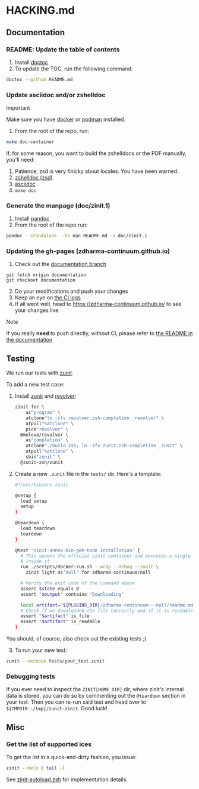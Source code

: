 # HACKING.md

## Documentation

### README: Update the table of contents

1. Install [doctoc](https://github.com/thlorenz/doctoc)
2. To update the TOC, run the following command:

```zsh
doctoc --github README.md
```

### Update asciidoc and/or zshelldoc

> [!IMPORTANT]
> Make sure you have [docker](https://www.docker.com/) or [podman](https://podman.io/) installed.

1. From the root of the repo, run:

```zsh
make doc-container
```

If, for some reason, you want to build the zshelldocs or the PDF manually, you'll need:

1. Patience, zsd is very finicky about locales. You have been warned.
2. [zshelldoc (zsd)](https://github.com/zdharma-continuum/zshelldoc)
3. [asciidoc](https://asciidoc.org/)
4. `make doc`

### Generate the manpage (doc/zinit.1)

1. Install [pandoc](https://pandoc.org/)
2. From the root of the repo run:

```zsh
pandoc --standalone --to man README.md -o doc/zinit.1
```

### Updating the gh-pages (zdharma-continuum.github.io)

1. Check out the [documentation branch](https://github.com/zdharma-continuum/zinit/tree/documentation)

```shell
git fetch origin documentation
git checkout documentation
```

2. Do your modifications and push your changes
3. Keep an eye on [the CI logs](https://github.com/zdharma-continuum/zinit/actions/workflows/gh-pages.yaml)
4. If all went well, head to https://zdharma-continuum.github.io/ to see your changes live.

> [!NOTE]
> If you really **need** to push directly, without CI, please refer to [the README in the
documentation](https://github.com/zdharma-continuum/zinit/blob/documentation/README.md)

## Testing

We run our tests with [zunit](https://zunit.xyz).

To add a new test case:

1. Install [zunit](https://zunit.xyz) and [revolver](https://github.com/molovo/revolver):

    ```zsh
    zinit for \
        as"program" \
        atclone"ln -sfv revolver.zsh-completion _revolver" \
        atpull"%atclone" \
        pick"revolver" \
      @molovo/revolver \
        as"completion" \
        atclone"./build.zsh; ln -sfv zunit.zsh-completion _zunit" \
        atpull"%atclone" \
        sbin"zunit" \
      @zunit-zsh/zunit
    ```

2. Create a new `.zunit` file in the `tests/` dir. Here's a template:

    ```zsh
    #!/usr/bin/env zunit

    @setup {
      load setup
      setup
    }

    @teardown {
      load teardown
      teardown
    }

    @test 'zinit-annex-bin-gem-node installation' {
      # This spawns the official zinit container and executes a single zinit command
      # inside it
      run ./scripts/docker-run.sh --wrap --debug --zunit \
        zinit light as"null" for zdharma-continuum/null

      # Verify the exit code of the command above
      assert $state equals 0
      assert "$output" contains "Downloading"

      local artifact="${PLUGINS_DIR}/zdharma-continuum---null/readme.md"
      # Check if we downloaded the file correctly and if it is readable
      assert "$artifact" is_file
      assert "$artifact" is_readable
    }
    ```

You should, of course, also check out the existing tests ;)

3. To run your new test:

```zsh
zunit --verbose tests/your_test.zunit
```

### Debugging tests

If you ever need to inspect the `ZINIT[HOME_DIR]` dir, where zinit's internal data is stored, you can do so by commenting
out the `@teardown` section in your test. Then you can re-run said test and head over to `${TMPDIR:-/tmp}/zunit-zinit`.
Good luck!

## Misc

### Get the list of supported ices

To get the list in a quick-and-dirty fashion, you issue:

```zsh
zinit --help | tail -1
```

See
[zinit-autoload.zsh](https://github.com/zdharma-continuum/zinit/blob/2feb41cf70d2f782386bbaa6fda691e3bdc7f1ac/zinit-autoload.zsh#L3445-L3447)
for implementation details.

